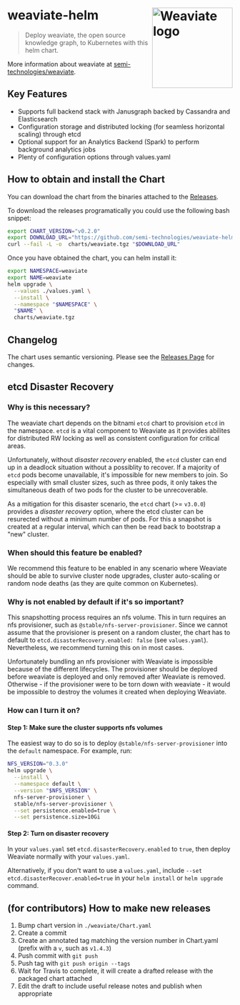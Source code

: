 # weaviate-helm <img alt='Weaviate logo' src='https://raw.githubusercontent.com/semi-technologies/weaviate/19de0956c69b66c5552447e84d016f4fe29d12c9/docs/assets/weaviate-logo.png' width='180' align='right' />

> Deploy weaviate, the open source knowledge graph, to Kubernetes with this
> helm chart.

More information about weaviate at [semi-technologies/weaviate](https://github.com/semi-technologies/weaviate).

## Key Features
- Supports full backend stack with Janusgraph backed by Cassandra and
  Elasticsearch
- Configuration storage and distributed locking (for seamless horizontal
  scaling) through etcd
- Optional support for an Analytics Backend (Spark) to perform background
  analytics jobs
- Plenty of configuration options through values.yaml

## How to obtain and install the Chart
You can download the chart from the binaries attached to the [Releases](https://github.com/semi-technologies/weaviate-helm/releases).

To download the releases programatically you could use the following bash snippet:
```bash
export CHART_VERSION="v0.2.0"
export DOWNLOAD_URL="https://github.com/semi-technologies/weaviate-helm/releases/download/$CHART_VERSION/weaviate.tgz"
curl --fail -L -o  charts/weaviate.tgz "$DOWNLOAD_URL"
```

Once you have obtained the chart, you can helm install it:
```bash
export NAMESPACE=weaviate
export NAME=weaviate
helm upgrade \
  --values ./values.yaml \
  --install \
  --namespace "$NAMESPACE" \
  "$NAME" \
  charts/weaviate.tgz
```

## Changelog

The chart uses semantic versioning. Please see the [Releases Page](https://github.com/semi-technologies/weaviate-helm/releases) for changes.

## etcd Disaster Recovery

### Why is this necessary?
The weaviate chart depends on the bitnami `etcd` chart to provision `etcd` in
the namespace. `etcd` is a vital component to Weaviate as it provides
abilites for distributed RW locking as well as consistent configuration for
critical areas.

Unfortunately, without *disaster recovery* enabled, the `etcd` cluster can end
up in a deadlock situation without a possiblity to recover. If a majority of
`etcd` pods become unavailable, it's impossible for new members to join. So
especially with small cluster sizes, such as three pods, it only takes the
simultaneous death of two pods for the cluster to be unrecoverable.

As a mitigation for this disaster scenario, the `etcd` chart (>= `v3.0.0`)
provides a *disaster recovery* option, where the etcd cluster can be resurected
without a minimum number of pods. For this a snapshot is created at a regular
interval, which can then be read back to bootstrap a "new" cluster.

### When should this feature be enabled?

We recommend this feature to be enabled in any scenario where Weaviate should
be able to survive cluster node upgrades,  cluster auto-scaling or random node
deaths (as they are quite common on Kubernetes).

### Why is not enabled by default if it's so important?

This snapshotting process requires an nfs volume. This in turn requires an nfs
provisioner, such as `@stable/nfs-server-provisioner`. Since we cannot assume
that the provisioner is present on a random cluster, the chart has to default
to `etcd.disasterRecovery.enabled: false` (see `values.yaml`). Nevertheless, we
recommend turning this on in most cases.

Unfortunately bundling an nfs provisioner with Weaviate is impossible because
of the different lifecycles. The provisioner should be deployed before weaviate
is deployed and only removed after Weaviate is removed. Otherwise - if the
provisioner were to be torn down with weaviate - it would be impossible to
destroy the volumes it created when deploying Weaviate.

### How can I turn it on?

#### Step 1: Make sure the cluster supports nfs volumes

The easiest way to do so is to deploy `@stable/nfs-server-provisioner` into
the `default` namespace. For example, run:

```bash
NFS_VERSION="0.3.0"
helm upgrade \
  --install \
  --namespace default \
  --version "$NFS_VERSION" \
  nfs-server-provisioner \
  stable/nfs-server-provisioner \
  --set persistence.enabled=true \
  --set persistence.size=10Gi
```

#### Step 2: Turn on disaster recovery

In your `values.yaml` set `etcd.disasterRecovery.enabled` to `true`, then
deploy Weaviate normally with your `values.yaml`.

Alternatively, if you don't want to use a `values.yaml`, include `--set
etcd.disasterRecover.enabled=true` in your `helm install` or `helm upgrade`
command.

## (for contributors) How to make new releases

1. Bump chart version in `./weaviate/Chart.yaml`
1. Create a commit
1. Create an annotated tag matching the version number in Chart.yaml (prefix
   with a `v`, such as `v1.4.3`)
1. Push commit with `git push`
1. Push tag with `git push origin --tags`
1. Wait for Travis to complete, it will create a drafted release with the
   packaged chart attached
1. Edit the draft to include useful release notes and publish when appropriate
